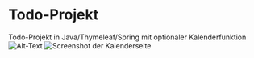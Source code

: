 # Todo-Projekt
Todo-Projekt in Java/Thymeleaf/Spring mit optionaler Kalenderfunktion
![Alt-Text](/ScreenshotKalender.png)
<img src="./ScreenshotKalender.png" alt="Screenshot der Kalenderseite">
